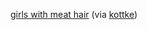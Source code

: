 ---
layout: post
wordpress_id: 207
wordpress_url: http://noesbueno.com/archives/207
date: '2007-09-09 22:23:19 -0500'
date_gmt: '2007-09-10 03:23:19 -0500'
body: |
  <p><a href="http://kunsthalle-zoo.de/fotografie/feen/1jul.html">girls with meat hair</a> <span class="via">(via <a href="http://www.kottke.org">kottke</a>)</span></p>
---